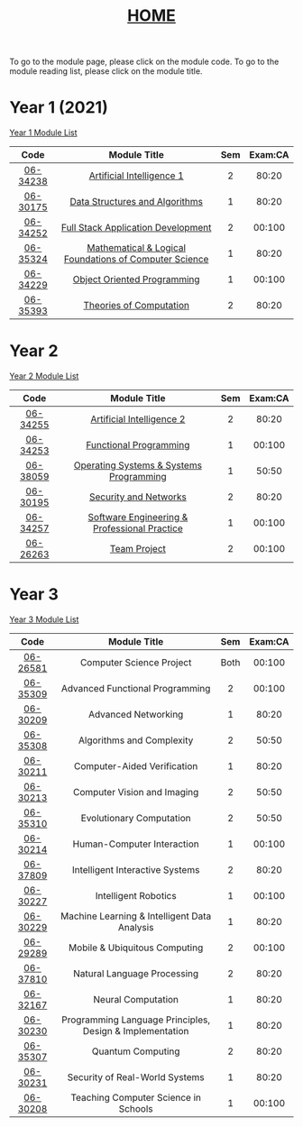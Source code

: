 <header style="text-align:center">
<h1><a href="https://mattythehacker.github.io/FirstYearCSResources/"><b>HOME</b></a></h1>
</header>

To go to the module page, please click on the module code.
To go to the module reading list, please click on the module title.

# Year 1 (2021)

[Year 1 Module List](https://www.cs.bham.ac.uk/internal/programmes/2022/4436/years/1)

| Code | Module Title | Sem | Exam:CA |
| :--: | :--: | :--: | :--: |
| [06-34238](https://www.cs.bham.ac.uk/internal/modules/2022/06-34238/) | [Artificial Intelligence 1](https://bham.rl.talis.com/modules/06-34238.html) | 2 | 80:20 |
| [06-30175](https://www.cs.bham.ac.uk/internal/modules/2022/06-30175/) | [Data Structures and Algorithms](https://bham.rl.talis.com/modules/06-30175.html) | 1 | 80:20 |
| [06-34252](https://www.cs.bham.ac.uk/internal/modules/2022/06-34252/) | [Full Stack Application Development](https://bham.rl.talis.com/modules/06-34252.html) | 2 | 00:100 |
| [06-35324](https://www.cs.bham.ac.uk/internal/modules/2022/06-35324/) | [Mathematical & Logical Foundations of Computer Science](https://bham.rl.talis.com/modules/06-35391.html) | 1 | 80:20 |
| [06-34229](https://www.cs.bham.ac.uk/internal/modules/2022/06-34229/) | [Object Oriented Programming](https://bham.rl.talis.com/modules/06-34229.html) | 1 | 00:100 |
| [06-35393](https://www.cs.bham.ac.uk/internal/modules/2022/06-35393/) | [Theories of Computation](https://bham.rl.talis.com/modules/06-35393.html) | 2 | 80:20 |



# Year 2

[Year 2 Module List](https://www.cs.bham.ac.uk/internal/programmes/2022/4436/years/2)

| Code | Module Title | Sem | Exam:CA |
| :--: | :--: | :--: | :--: |
| [06-34255](https://www.cs.bham.ac.uk/internal/modules/2022/06-34255/) | [Artificial Intelligence 2](https://bham.rl.talis.com/modules/06-34256.html) | 2 | 80:20 |
| [06-34253](https://www.cs.bham.ac.uk/internal/modules/2022/06-34253/) | [Functional Programming](https://bham.rl.talis.com/modules/06-34253.html) | 1 | 00:100 |
| [06-38059](https://www.cs.bham.ac.uk/internal/modules/2022/06-38059/) | [Operating Systems & Systems Programming]() | 1 | 50:50 |
| [06-30195](https://www.cs.bham.ac.uk/internal/modules/2022/06-30195/) | [Security and Networks](https://bham.rl.talis.com/modules/06-30432.html) | 2 | 80:20 |
| [06-34257](https://www.cs.bham.ac.uk/internal/modules/2022/06-34257/) | [Software Engineering & Professional Practice](https://bham.rl.talis.com/modules/06-34258.html) | 1 | 00:100 |
| [06-26263](https://www.cs.bham.ac.uk/internal/modules/2022/06-26263/) | [Team Project]() | 2 | 00:100 |


# Year 3

[Year 3 Module List](https://www.cs.bham.ac.uk/internal/programmes/2022/4436/years/3)

| Code | Module Title | Sem | Exam:CA |
| :--: | :--: | :--: | :--: |
| [06-26581](https://www.cs.bham.ac.uk/internal/modules/2022/06-26581/) | Computer Science Project | Both | 00:100 |
| [06-35309](https://www.cs.bham.ac.uk/internal/modules/2022/06-35309/) | Advanced Functional Programming | 2 | 00:100 |
| [06-30209](https://www.cs.bham.ac.uk/internal/modules/2022/06-30209/) | Advanced Networking | 1 | 80:20 |
| [06-35308](https://www.cs.bham.ac.uk/internal/modules/2022/06-35308/) | Algorithms and Complexity | 2 | 50:50 |
| [06-30211](https://www.cs.bham.ac.uk/internal/modules/2022/06-30211/) | Computer-Aided Verification | 1 | 80:20 |
| [06-30213](https://www.cs.bham.ac.uk/internal/modules/2022/06-30213/) | Computer Vision and Imaging | 2 | 50:50 |
| [06-35310](https://www.cs.bham.ac.uk/internal/modules/2022/06-35310/) | Evolutionary Computation | 2 | 50:50 |
| [06-30214](https://www.cs.bham.ac.uk/internal/modules/2022/06-30214/) | Human-Computer Interaction | 1 | 00:100 |
| [06-37809](https://www.cs.bham.ac.uk/internal/modules/2022/06-37809/) | Intelligent Interactive Systems | 2 | 80:20 |
| [06-30227](https://www.cs.bham.ac.uk/internal/modules/2022/06-30227/) | Intelligent Robotics | 1 | 00:100 |
| [06-30229](https://www.cs.bham.ac.uk/internal/modules/2022/06-30229/) | Machine Learning & Intelligent Data Analysis | 1 | 80:20 |
| [06-29289](https://www.cs.bham.ac.uk/internal/modules/2022/06-29289/) | Mobile & Ubiquitous Computing | 2 | 00:100 |
| [06-37810](https://www.cs.bham.ac.uk/internal/modules/2022/06-37810/) | Natural Language Processing | 2 | 80:20 |
| [06-32167](https://www.cs.bham.ac.uk/internal/modules/2022/06-32167/) | Neural Computation | 1 | 80:20 |
| [06-30230](https://www.cs.bham.ac.uk/internal/modules/2022/06-30230/) | Programming Language Principles, Design & Implementation | 1 | 80:20 |
| [06-35307](https://www.cs.bham.ac.uk/internal/modules/2022/06-35307/) | Quantum Computing | 2 | 80:20 |
| [06-30231](https://www.cs.bham.ac.uk/internal/modules/2022/06-30231/) | Security of Real-World Systems | 1 | 80:20 |
| [06-30208](https://www.cs.bham.ac.uk/internal/modules/2022/06-30208/) | Teaching Computer Science in Schools | 1 | 00:100 |








